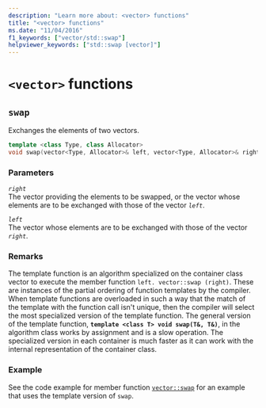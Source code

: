 ```yaml
---
description: "Learn more about: <vector> functions"
title: "<vector> functions"
ms.date: "11/04/2016"
f1_keywords: ["vector/std::swap"]
helpviewer_keywords: ["std::swap [vector]"]
---
```

# `<vector>` functions

## <a name="swap"></a> `swap`

Exchanges the elements of two vectors.

```cpp
template <class Type, class Allocator>
void swap(vector<Type, Allocator>& left, vector<Type, Allocator>& right);
```

### Parameters

*`right`*\
The vector providing the elements to be swapped, or the vector whose elements are to be exchanged with those of the vector *`left`*.

*`left`*\
The vector whose elements are to be exchanged with those of the vector *`right`*.

### Remarks

The template function is an algorithm specialized on the container class vector to execute the member function `left. vector::swap (right)`. These are instances of the partial ordering of function templates by the compiler. When template functions are overloaded in such a way that the match of the template with the function call isn't unique, then the compiler will select the most specialized version of the template function. The general version of the template function, **`template <class T> void swap(T&, T&)`**, in the algorithm class works by assignment and is a slow operation. The specialized version in each container is much faster as it can work with the internal representation of the container class.

### Example

See the code example for member function [`vector::swap`](../standard-library/vector-class.md) for an example that uses the template version of `swap`.
